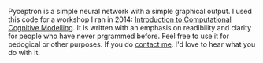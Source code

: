 Pyceptron is a simple neural network with a simple graphical output. I used this code for a workshop I ran in 2014: [Introduction to Computational Cognitive Modelling](https://sites.google.com/site/introcompcog/). It is written with an emphasis on readibility and clarity for people who have never prgrammed before. Feel free to use it for pedogical or other purposes. If you do [contact me](olivia@oliviaguest.com). I'd love to hear what you do with it.
